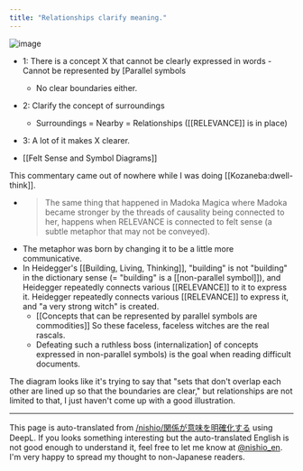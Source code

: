 ```yaml
---
title: "Relationships clarify meaning."
---
```


![image](https://gyazo.com/445f20c095cdd6aa8179532be15603d3/thumb/1000)
- 1: There is a concept X that cannot be clearly expressed in words
        - Cannot be represented by [Parallel symbols
    - No clear boundaries either.
- 2: Clarify the concept of surroundings
    - Surroundings = Nearby = Relationships ([[RELEVANCE]] is in place)
- 3: A lot of it makes X clearer.

- [[Felt Sense and Symbol Diagrams]]

This commentary came out of nowhere while I was doing [[Kozaneba:dwell-think]].
- > The same thing that happened in Madoka Magica where Madoka became stronger by the threads of causality being connected to her, happens when RELEVANCE is connected to felt sense (a subtle metaphor that may not be conveyed).
- The metaphor was born by changing it to be a little more communicative.
- In Heidegger's [[Building, Living, Thinking]], "building" is not "building" in the dictionary sense (= "building" is a [[non-parallel symbol]]), and Heidegger repeatedly connects various [[RELEVANCE]] to it to express it. Heidegger repeatedly connects various [[RELEVANCE]] to express it, and "a very strong witch" is created.
    - [[Concepts that can be represented by parallel symbols are commodities]] So these faceless, faceless witches are the real rascals.
    - Defeating such a ruthless boss (internalization] of concepts expressed in non-parallel symbols) is the goal when reading difficult documents.

The diagram looks like it's trying to say that "sets that don't overlap each other are lined up so that the boundaries are clear," but relationships are not limited to that, I just haven't come up with a good illustration.

---
This page is auto-translated from [/nishio/関係が意味を明確化する](https://scrapbox.io/nishio/関係が意味を明確化する) using DeepL. If you looks something interesting but the auto-translated English is not good enough to understand it, feel free to let me know at [@nishio_en](https://twitter.com/nishio_en). I'm very happy to spread my thought to non-Japanese readers.